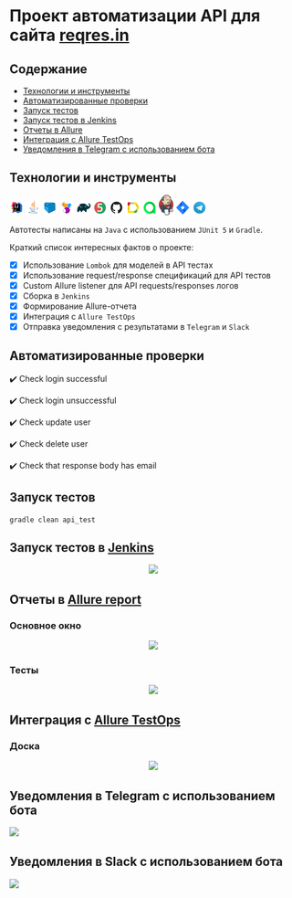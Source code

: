 <h1 >Проект автоматизации API для сайта <a href="https://reqres.in/ ">reqres.in</a></h1>

## Содержание

* <a href="#tools">Технологии и инструменты</a>
* <a href="#cases">Автоматизированные проверки</a>
* <a href="#console">Запуск тестов</a>
* <a href="#jenkins">Запуск тестов в Jenkins</a>
* <a href="#allure">Отчеты в Allure</a>
* <a href="#testops">Интеграция с Allure TestOps</a>
* <a href="#telegram">Уведомления в Telegram с использованием бота</a>

<a id="tools"></a>
## Технологии и инструменты

<p  align="center">

<code><img width="5%" title="IntelliJ IDEA" src="media/logo/Idea.svg"></code>
<code><img width="5%" title="Java" src="media/logo/Java.svg"></code>
<code><img width="5%" title="Selenoid" src="media/logo/Selenoid.svg"></code>
<code><img width="5%" title="Selenide" src="media/logo/Selenide.svg"></code>
<code><img width="5%" title="Gradle" src="media/logo/Gradle.svg"></code>
<code><img width="5%" title="Junit5" src="media/logo/Junit5.svg"></code>
<code><img width="5%" title="GitHub" src="media/logo/GitHub.svg"></code>
<code><img width="5%" title="Allure Report" src="media/logo/Allure.svg"></code>
<code><img width="5%" title="Allure TestOps" src="media/logo/Allure_TO.svg"></code>
<code><img width="5%" title="Jenkins" src="media/logo/Jenkins_logo.svg"></code>
<code><img width="5%" title="Jira" src="media/logo/Jira.svg"></code>
<code><img width="5%" title="Telegram" src="media/logo/Telegram.svg"></code>
</p>

Автотесты написаны на `Java` с использованием `JUnit 5` и `Gradle`.

Краткий список интересных фактов о проекте:
- [x] Использование `Lombok` для моделей в API тестах
- [x] Использование request/response спецификаций для API тестов
- [x] Custom Allure listener для API requests/responses логов
- [x] Cборка в `Jenkins`
- [x] Формирование Allure-отчета
- [x] Интеграция с `Allure TestOps`
- [x] Отправка уведомления с результатами в `Telegram` и `Slack`

<a id="cases"></a>
## Автоматизированные проверки
:heavy_check_mark: Check login successful

:heavy_check_mark: Check login unsuccessful

:heavy_check_mark: Check update user

:heavy_check_mark: Check delete user

:heavy_check_mark: Check that response body has email

<a id="console"></a>
##  Запуск тестов

```
gradle clean api_test 
```

<a id="jenkins"></a>
## Запуск тестов в <a target="_blank" href="https://jenkins.autotests.cloud/job/017_Guzel_Uz_api_reqresin_tests/"> Jenkins </a>

<p align="center">
<img src="images/screenshots/JenkinsJob.PNG"/>
</p>

<a id="allure"></a>
## Отчеты в <a target="_blank" href="https://jenkins.autotests.cloud/job/017_Guzel_Uz_api_reqresin_tests/2/allure/"> Allure report </a>

### Основное окно

<p align="center">
<img src="images/screenshots/AllureOverview.png">
</p>

### Тесты

<p align="center">
<img src="images/screenshots/AllureBehaviors.png">
</p>

<a id="testops"></a>
## Интеграция с <a target="_blank" href="https://allure.autotests.cloud/project/2181/dashboards"> Allure TestOps </a>

### Доска
<p align="center">
<img src="images/screenshots/AllureTestOpsDashboard.PNG">
</p>

<a id="telegram"></a>
## Уведомления в Telegram с использованием бота

<p>
<img src="images/screenshots/TelegramBot.PNG">
</p>

<a id="slack"></a>
## Уведомления в Slack с использованием бота

<p>
<img src="images/screenshots/SlackBot.PNG">
</p>
